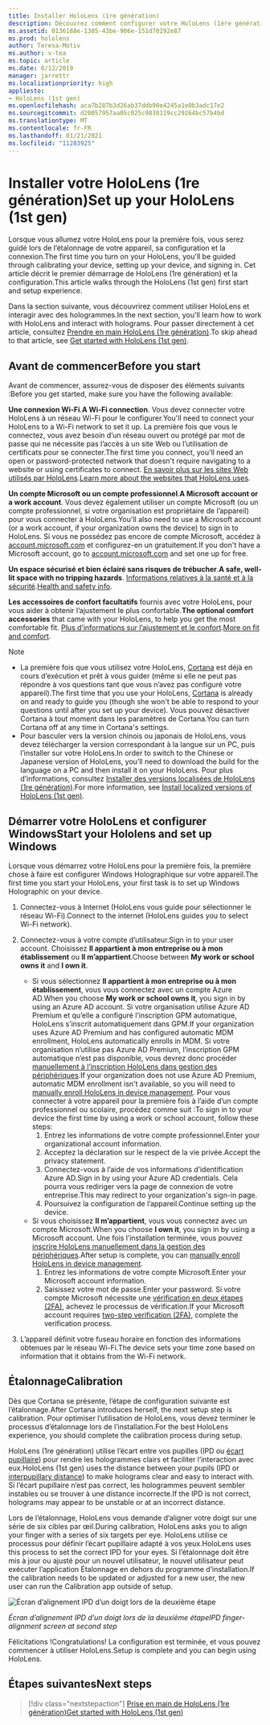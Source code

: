 ```yaml
---
title: Installer HoloLens (1re génération)
description: Découvrez comment configurer votre HoloLens (1ère génération) pour la première fois sur un réseau Wi-Fi avec un compte Microsoft (MSA) ou Azure Active Directory (AAD).
ms.assetid: 0136188e-1305-43be-906e-151d70292e87
ms.prod: hololens
author: Teresa-Motiv
ms.author: v-tea
ms.topic: article
ms.date: 8/12/2019
manager: jarrettr
ms.localizationpriority: high
appliesto:
- HoloLens (1st gen)
ms.openlocfilehash: aca7b287b3d26ab37ddb90e4245a1e0b3adc17e2
ms.sourcegitcommit: d20057957aa05c025c9838119cc29264bc57b4bd
ms.translationtype: MT
ms.contentlocale: fr-FR
ms.lasthandoff: 01/21/2021
ms.locfileid: "11283925"
---
```

# <span data-ttu-id="0dce4-103">Installer votre HoloLens (1re génération)</span><span class="sxs-lookup"><span data-stu-id="0dce4-103">Set up your HoloLens (1st gen)</span></span>

<span data-ttu-id="0dce4-104">Lorsque vous allumez votre HoloLens pour la première fois, vous serez guidé lors de l’étalonnage de votre appareil, sa configuration et la connexion.</span><span class="sxs-lookup"><span data-stu-id="0dce4-104">The first time you turn on your HoloLens, you'll be guided through calibrating your device, setting up your device, and signing in.</span></span>  <span data-ttu-id="0dce4-105">Cet article décrit le premier démarrage de HoloLens (1re génération) et la configuration.</span><span class="sxs-lookup"><span data-stu-id="0dce4-105">This article walks through the HoloLens (1st gen) first start and setup experience.</span></span>

<span data-ttu-id="0dce4-106">Dans la section suivante, vous découvrirez comment utiliser HoloLens et interagir avec des hologrammes.</span><span class="sxs-lookup"><span data-stu-id="0dce4-106">In the next section, you'll learn how to work with HoloLens and interact with holograms.</span></span> <span data-ttu-id="0dce4-107">Pour passer directement à cet article, consultez [Prendre en main HoloLens (1re génération)](hololens1-basic-usage.md).</span><span class="sxs-lookup"><span data-stu-id="0dce4-107">To skip ahead to that article, see [Get started with HoloLens (1st gen)](hololens1-basic-usage.md).</span></span>

## <span data-ttu-id="0dce4-108">Avant de commencer</span><span class="sxs-lookup"><span data-stu-id="0dce4-108">Before you start</span></span>

<span data-ttu-id="0dce4-109">Avant de commencer, assurez-vous de disposer des éléments suivants :</span><span class="sxs-lookup"><span data-stu-id="0dce4-109">Before you get started, make sure you have the following available:</span></span>

<span data-ttu-id="0dce4-110">**Une connexion Wi-Fi**.</span><span class="sxs-lookup"><span data-stu-id="0dce4-110">**A Wi-Fi connection**.</span></span> <span data-ttu-id="0dce4-111">Vous devez connecter votre HoloLens à un réseau Wi-Fi pour le configurer.</span><span class="sxs-lookup"><span data-stu-id="0dce4-111">You'll need to connect your HoloLens to a Wi-Fi network to set it up.</span></span> <span data-ttu-id="0dce4-112">La première fois que vous le connectez, vous avez besoin d’un réseau ouvert ou protégé par mot de passe qui ne nécessite pas l’accès à un site Web ou l’utilisation de certificats pour se connecter.</span><span class="sxs-lookup"><span data-stu-id="0dce4-112">The first time you connect, you'll need an open or password-protected network that doesn't require navigating to a website or using certificates to connect.</span></span> <span data-ttu-id="0dce4-113">[En savoir plus sur les sites Web utilisés par HoloLens](hololens-offline.md).</span><span class="sxs-lookup"><span data-stu-id="0dce4-113">[Learn more about the websites that HoloLens uses](hololens-offline.md).</span></span>

<span data-ttu-id="0dce4-114">**Un compte Microsoft ou un compte professionnel**.</span><span class="sxs-lookup"><span data-stu-id="0dce4-114">**A Microsoft account or a work account**.</span></span> <span data-ttu-id="0dce4-115">Vous devez également utiliser un compte Microsoft (ou un compte professionnel, si votre organisation est propriétaire de l’appareil) pour vous connecter à HoloLens.</span><span class="sxs-lookup"><span data-stu-id="0dce4-115">You'll also need to use a Microsoft account (or a work account, if your organization owns the device) to sign in to HoloLens.</span></span> <span data-ttu-id="0dce4-116">Si vous ne possédez pas encore de compte Microsoft, accédez à [account.microsoft.com](https://account.microsoft.com) et configurez-en un gratuitement.</span><span class="sxs-lookup"><span data-stu-id="0dce4-116">If you don't have a Microsoft account, go to [account.microsoft.com](https://account.microsoft.com) and set one up for free.</span></span>

<span data-ttu-id="0dce4-117">**Un espace sécurisé et bien éclairé sans risques de trébucher**.</span><span class="sxs-lookup"><span data-stu-id="0dce4-117">**A safe, well-lit space with no tripping hazards**.</span></span> <span data-ttu-id="0dce4-118">[Informations relatives à la santé et à la sécurité](https://go.microsoft.com/fwlink/p/?LinkId=746661).</span><span class="sxs-lookup"><span data-stu-id="0dce4-118">[Health and safety info](https://go.microsoft.com/fwlink/p/?LinkId=746661).</span></span>

<span data-ttu-id="0dce4-119">**Les accessoires de confort facultatifs** fournis avec votre HoloLens, pour vous aider à obtenir l’ajustement le plus confortable.</span><span class="sxs-lookup"><span data-stu-id="0dce4-119">**The optional comfort accessories** that came with your HoloLens, to help you get the most comfortable fit.</span></span> <span data-ttu-id="0dce4-120">[Plus d’informations sur l’ajustement et le confort](https://support.microsoft.com/help/12632/hololens-fit-your-hololens).</span><span class="sxs-lookup"><span data-stu-id="0dce4-120">[More on fit and comfort](https://support.microsoft.com/help/12632/hololens-fit-your-hololens).</span></span>

> [!NOTE]
>  
> - <span data-ttu-id="0dce4-121">La première fois que vous utilisez votre HoloLens, [Cortana](hololens-cortana.md) est déjà en cours d’exécution et prêt à vous guider (même si elle ne peut pas répondre à vos questions tant que vous n’avez pas configuré votre appareil).</span><span class="sxs-lookup"><span data-stu-id="0dce4-121">The first time that you use your HoloLens, [Cortana](hololens-cortana.md) is already on and ready to guide you (though she won't be able to respond to your questions until after you set up your device).</span></span> <span data-ttu-id="0dce4-122">Vous pouvez désactiver Cortana à tout moment dans les paramètres de Cortana.</span><span class="sxs-lookup"><span data-stu-id="0dce4-122">You can turn Cortana off at any time in Cortana's settings.</span></span>
> - <span data-ttu-id="0dce4-123">Pour basculer vers la version chinois ou japonais de HoloLens, vous devez télécharger la version correspondant à la langue sur un PC, puis l’installer sur votre HoloLens.</span><span class="sxs-lookup"><span data-stu-id="0dce4-123">In order to switch to the Chinese or Japanese version of HoloLens, you’ll need to download the build for the language on a PC and then install it on your HoloLens.</span></span> <span data-ttu-id="0dce4-124">Pour plus d’informations, consultez [Installer des versions localisées de HoloLens (1re génération)](hololens1-install-localized.md).</span><span class="sxs-lookup"><span data-stu-id="0dce4-124">For more information, see [Install localized versions of HoloLens (1st gen)](hololens1-install-localized.md).</span></span>

## <span data-ttu-id="0dce4-125">Démarrer votre HoloLens et configurer Windows</span><span class="sxs-lookup"><span data-stu-id="0dce4-125">Start your Hololens and set up Windows</span></span>

<span data-ttu-id="0dce4-126">Lorsque vous démarrez votre HoloLens pour la première fois, la première chose à faire est configurer Windows Holographique sur votre appareil.</span><span class="sxs-lookup"><span data-stu-id="0dce4-126">The first time you start your HoloLens, your first task is to set up Windows Holographic on your device.</span></span>

1. <span data-ttu-id="0dce4-127">Connectez-vous à Internet (HoloLens vous guide pour sélectionner le réseau Wi-Fi).</span><span class="sxs-lookup"><span data-stu-id="0dce4-127">Connect to the internet (HoloLens guides you to select Wi-Fi network).</span></span>

1. <span data-ttu-id="0dce4-128">Connectez-vous à votre compte d’utilisateur.</span><span class="sxs-lookup"><span data-stu-id="0dce4-128">Sign in to your user account.</span></span> <span data-ttu-id="0dce4-129">Choisissez **Il appartient à mon entreprise ou à mon établissement** ou **Il m’appartient**.</span><span class="sxs-lookup"><span data-stu-id="0dce4-129">Choose between **My work or school owns it** and **I own it**.</span></span>
    - <span data-ttu-id="0dce4-130">Si vous sélectionnez **Il appartient à mon entreprise ou à mon établissement**, vous vous connectez avec un compte Azure AD.</span><span class="sxs-lookup"><span data-stu-id="0dce4-130">When you choose **My work or school owns it**, you sign in by using an Azure AD account.</span></span> <span data-ttu-id="0dce4-131">Si votre organisation utilise Azure AD Premium et qu’elle a configuré l’inscription GPM automatique, HoloLens s’inscrit automatiquement dans GPM.</span><span class="sxs-lookup"><span data-stu-id="0dce4-131">If your organization uses Azure AD Premium and has configured automatic MDM enrollment, HoloLens automatically enrolls in MDM.</span></span> <span data-ttu-id="0dce4-132">Si votre organisation n’utilise pas Azure AD Premium, l’inscription GPM automatique n’est pas disponible, vous devrez donc procéder [manuellement à l’inscription HoloLens dans gestion des périphériques](hololens-enroll-mdm.md#different-ways-to-enroll).</span><span class="sxs-lookup"><span data-stu-id="0dce4-132">If your organization does not use Azure AD Premium, automatic MDM enrollment isn't available, so you will need to [manually enroll HoloLens in device management](hololens-enroll-mdm.md#different-ways-to-enroll).</span></span> <span data-ttu-id="0dce4-133">Pour vous connecter à votre appareil pour la première fois à l’aide d’un compte professionnel ou scolaire, procédez comme suit :</span><span class="sxs-lookup"><span data-stu-id="0dce4-133">To sign in to your device the first time by using a work or school account, follow these steps:</span></span>
        1. <span data-ttu-id="0dce4-134">Entrez les informations de votre compte professionnel.</span><span class="sxs-lookup"><span data-stu-id="0dce4-134">Enter your organizational account information.</span></span>
        1. <span data-ttu-id="0dce4-135">Acceptez la déclaration sur le respect de la vie privée.</span><span class="sxs-lookup"><span data-stu-id="0dce4-135">Accept the privacy statement.</span></span>
        1. <span data-ttu-id="0dce4-136">Connectez-vous à l’aide de vos informations d’identification Azure AD.</span><span class="sxs-lookup"><span data-stu-id="0dce4-136">Sign in by using your Azure AD credentials.</span></span> <span data-ttu-id="0dce4-137">Cela pourra vous rediriger vers la page de connexion de votre entreprise.</span><span class="sxs-lookup"><span data-stu-id="0dce4-137">This may redirect to your organization's sign-in page.</span></span>
        1. <span data-ttu-id="0dce4-138">Poursuivez la configuration de l’appareil.</span><span class="sxs-lookup"><span data-stu-id="0dce4-138">Continue setting up the device.</span></span>
    - <span data-ttu-id="0dce4-139">Si vous choisissez **Il m’appartient**, vous vous connectez avec un compte Microsoft.</span><span class="sxs-lookup"><span data-stu-id="0dce4-139">When you choose **I own it**, you sign in by using a Microsoft account.</span></span> <span data-ttu-id="0dce4-140">Une fois l’installation terminée, vous pouvez [inscrire HoloLens manuellement dans la gestion des périphériques](hololens-enroll-mdm.md#different-ways-to-enroll).</span><span class="sxs-lookup"><span data-stu-id="0dce4-140">After setup is complete, you can [manually enroll HoloLens in device management](hololens-enroll-mdm.md#different-ways-to-enroll).</span></span>
        1. <span data-ttu-id="0dce4-141">Entrez les informations de votre compte Microsoft.</span><span class="sxs-lookup"><span data-stu-id="0dce4-141">Enter your Microsoft account information.</span></span>
        1. <span data-ttu-id="0dce4-142">Saisissez votre mot de passe.</span><span class="sxs-lookup"><span data-stu-id="0dce4-142">Enter your password.</span></span> <span data-ttu-id="0dce4-143">Si votre compte Microsoft nécessite une [vérification en deux étapes (2FA)](https://blogs.technet.microsoft.com/microsoft_blog/2013/04/17/microsoft-account-gets-more-secure/), achevez le processus de vérification.</span><span class="sxs-lookup"><span data-stu-id="0dce4-143">If your Microsoft account requires [two-step verification (2FA)](https://blogs.technet.microsoft.com/microsoft_blog/2013/04/17/microsoft-account-gets-more-secure/), complete the verification process.</span></span>

1. <span data-ttu-id="0dce4-144">L’appareil définit votre fuseau horaire en fonction des informations obtenues par le réseau Wi-Fi.</span><span class="sxs-lookup"><span data-stu-id="0dce4-144">The device sets your time zone based on information that it obtains from the Wi-Fi network.</span></span>

## <span data-ttu-id="0dce4-145">Étalonnage</span><span class="sxs-lookup"><span data-stu-id="0dce4-145">Calibration</span></span>

<span data-ttu-id="0dce4-146">Dès que Cortana se présente, l’étape de configuration suivante est l’étalonnage.</span><span class="sxs-lookup"><span data-stu-id="0dce4-146">After Cortana introduces herself, the next setup step is calibration.</span></span> <span data-ttu-id="0dce4-147">Pour optimiser l’utilisation de HoloLens, vous devez terminer le processus d’étalonnage lors de l’installation.</span><span class="sxs-lookup"><span data-stu-id="0dce4-147">For the best HoloLens experience, you should complete the calibration process during setup.</span></span>

<span data-ttu-id="0dce4-148">HoloLens (1re génération) utilise l’écart entre vos pupilles (IPD ou [écart pupillaire](https://en.wikipedia.org/wiki/Interpupillary_distance)) pour rendre les hologrammes clairs et faciliter l’interaction avec eux.</span><span class="sxs-lookup"><span data-stu-id="0dce4-148">HoloLens (1st gen) uses the distance between your pupils (IPD or [interpupillary distance](https://en.wikipedia.org/wiki/Interpupillary_distance)) to make holograms clear and easy to interact with.</span></span> <span data-ttu-id="0dce4-149">Si l’écart pupillaire n’est pas correct, les hologrammes peuvent sembler instables ou se trouver à une distance incorrecte.</span><span class="sxs-lookup"><span data-stu-id="0dce4-149">If the IPD is not correct, holograms may appear to be unstable or at an incorrect distance.</span></span>

<span data-ttu-id="0dce4-150">Lors de l’étalonnage, HoloLens vous demande d’aligner votre doigt sur une série de six cibles par œil.</span><span class="sxs-lookup"><span data-stu-id="0dce4-150">During calibration, HoloLens asks you to align your finger with a series of six targets per eye.</span></span> <span data-ttu-id="0dce4-151">HoloLens utilise ce processus pour définir l’écart pupillaire adapté à vos yeux.</span><span class="sxs-lookup"><span data-stu-id="0dce4-151">HoloLens uses this process to set the correct IPD for your eyes.</span></span> <span data-ttu-id="0dce4-152">Si l’étalonnage doit être mis à jour ou ajusté pour un nouvel utilisateur, le nouvel utilisateur peut exécuter l’application Étalonnage en dehors du programme d’installation.</span><span class="sxs-lookup"><span data-stu-id="0dce4-152">If the calibration needs to be updated or adjusted for a new user, the new user can run the Calibration app  outside of setup.</span></span>

![Écran d’alignement IPD d’un doigt lors de la deuxième étape](./images/ipd-finger-alignment-300px.jpg)

*<span data-ttu-id="0dce4-154">Écran d’alignement IPD d’un doigt lors de la deuxième étape</span><span class="sxs-lookup"><span data-stu-id="0dce4-154">IPD finger-alignment screen at second step</span></span>*

<span data-ttu-id="0dce4-155">Félicitations !</span><span class="sxs-lookup"><span data-stu-id="0dce4-155">Congratulations!</span></span> <span data-ttu-id="0dce4-156">La configuration est terminée, et vous pouvez commencer à utiliser HoloLens.</span><span class="sxs-lookup"><span data-stu-id="0dce4-156">Setup is complete and you can begin using HoloLens.</span></span>

## <span data-ttu-id="0dce4-157">Étapes suivantes</span><span class="sxs-lookup"><span data-stu-id="0dce4-157">Next steps</span></span>

> [!div class="nextstepaction"]
> [<span data-ttu-id="0dce4-158">Prise en main de HoloLens (1re génération)</span><span class="sxs-lookup"><span data-stu-id="0dce4-158">Get started with HoloLens (1st gen)</span></span>](hololens1-basic-usage.md)
